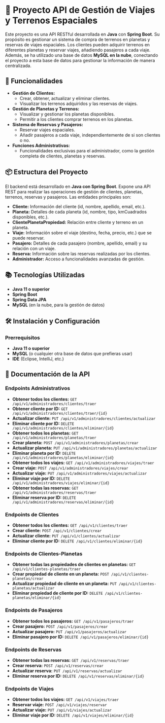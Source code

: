 <h1>🌌 Proyecto API de Gestión de Viajes y Terrenos Espaciales</h1>

<p>
    Este proyecto es una API RESTful desarrollada en <strong>Java</strong> con <strong>Spring Boot</strong>. Su propósito es gestionar un sistema de compra de terrenos en planetas y reservas de viajes espaciales. Los clientes pueden adquirir terrenos en diferentes planetas y reservar viajes, añadiendo pasajeros a cada viaje. Además, se ha utilizado una base de datos <strong>MySQL en la nube</strong>, conectando el proyecto a esta base de datos para gestionar la información de manera centralizada.
</p>

<h2>🚀 Funcionalidades</h2>
<ul>
    <li><strong>Gestión de Clientes:</strong>
        <ul>
            <li>Crear, obtener, actualizar y eliminar clientes.</li>
            <li>Visualizar los terrenos adquiridos y las reservas de viajes.</li>
        </ul>
    </li>
    <li><strong>Gestión de Planetas y Terrenos:</strong>
        <ul>
            <li>Visualizar y gestionar los planetas disponibles.</li>
            <li>Permitir a los clientes comprar terrenos en los planetas.</li>
        </ul>
    </li>
    <li><strong>Sistema de Reservas y Pasajeros:</strong>
        <ul>
            <li>Reservar viajes espaciales.</li>
            <li>Añadir pasajeros a cada viaje, independientemente de si son clientes o no.</li>
        </ul>
    </li>
    <li><strong>Funciones Administrativas:</strong>
        <ul>
            <li>Funcionalidades exclusivas para el administrador, como la gestión completa de clientes, planetas y reservas.</li>
        </ul>
    </li>
</ul>

<h2>📦 Estructura del Proyecto</h2>
<p>
    El backend está desarrollado en <strong>Java con Spring Boot</strong>. Expone una API REST para realizar las operaciones de gestión de clientes, planetas, terrenos, reservas y pasajeros. Las entidades principales son:
</p>
<ul>
    <li><strong>Cliente:</strong> Información del cliente (id, nombre, apellido, email, etc.).</li>
    <li><strong>Planeta:</strong> Detalles de cada planeta (id, nombre, tipo, kmCuadrados disponibles, etc.).</li>
    <li><strong>ClientePlanetaPropiedad:</strong> Relación entre cliente y terreno en un planeta.</li>
    <li><strong>Viaje:</strong> Información sobre el viaje (destino, fecha, precio, etc.) que se puede reservar.</li>
    <li><strong>Pasajero:</strong> Detalles de cada pasajero (nombre, apellido, email) y su relación con un viaje.</li>
    <li><strong>Reserva:</strong> Información sobre las reservas realizadas por los clientes.</li>
    <li><strong>Administrador:</strong> Acceso a funcionalidades avanzadas de gestión.</li>
</ul>

<h2>📚 Tecnologías Utilizadas</h2>
<ul>
    <li><strong>Java 11 o superior</strong></li>
    <li><strong>Spring Boot</strong></li>
    <li><strong>Spring Data JPA</strong></li>
    <li><strong>MySQL</strong> (en la nube, para la gestión de datos)</li>
</ul>

<h2>🛠 Instalación y Configuración</h2>
<h3>Prerrequisitos</h3>
<ul>
    <li><strong>Java 11 o superior</strong></li>
    <li><strong>MySQL</strong> (o cualquier otra base de datos que prefieras usar)</li>
    <li><strong>IDE</strong> (Eclipse, IntelliJ, etc.)</li>
</ul>

<h2>📖 Documentación de la API</h2>

<h3>Endpoints Administrativos</h3>
<ul>
    <li><strong>Obtener todos los clientes:</strong> <code>GET /api/v1/administradores/clientes/traer</code></li>
    <li><strong>Obtener cliente por ID:</strong> <code>GET /api/v1/administradores/clientes/traer/{id}</code></li>
    <li><strong>Actualizar cliente:</strong> <code>PUT /api/v1/administradores/clientes/actualizar</code></li>
    <li><strong>Eliminar cliente por ID:</strong> <code>DELETE /api/v1/administradores/clientes/eliminar/{id}</code></li>
    <li><strong>Obtener todos los planetas:</strong> <code>GET /api/v1/administradores/planetas/traer</code></li>
    <li><strong>Crear planeta:</strong> <code>POST /api/v1/administradores/planetas/crear</code></li>
    <li><strong>Actualizar planeta:</strong> <code>PUT /api/v1/administradores/planetas/actualizar</code></li>
    <li><strong>Eliminar planeta por ID:</strong> <code>DELETE /api/v1/administradores/planetas/eliminar/{id}</code></li>
    <li><strong>Obtener todos los viajes:</strong> <code>GET /api/v1/administradores/viajes/traer</code></li>
    <li><strong>Crear viaje:</strong> <code>POST /api/v1/administradores/viajes/crear</code></li>
    <li><strong>Actualizar viaje:</strong> <code>PUT /api/v1/administradores/viajes/actualizar</code></li>
    <li><strong>Eliminar viaje por ID:</strong> <code>DELETE /api/v1/administradores/viajes/eliminar/{id}</code></li>
    <li><strong>Obtener todas las reservas:</strong> <code>GET /api/v1/administradores/reservas/traer</code></li>
    <li><strong>Eliminar reserva por ID:</strong> <code>DELETE /api/v1/administradores/reservas/eliminar/{id}</code></li>
</ul>

<h3>Endpoints de Clientes</h3>
<ul>
    <li><strong>Obtener todos los clientes:</strong> <code>GET /api/v1/clientes/traer</code></li>
    <li><strong>Crear cliente:</strong> <code>POST /api/v1/clientes/crear</code></li>
    <li><strong>Actualizar cliente:</strong> <code>PUT /api/v1/clientes/actualizar</code></li>
    <li><strong>Eliminar cliente por ID:</strong> <code>DELETE /api/v1/clientes/eliminar/{id}</code></li>
</ul>

<h3>Endpoints de Clientes-Planetas</h3>
<ul>
    <li><strong>Obtener todas las propiedades de clientes en planetas:</strong> <code>GET /api/v1/clientes-planetas/traer</code></li>
    <li><strong>Crear propiedad de cliente en un planeta:</strong> <code>POST /api/v1/clientes-planetas/crear</code></li>
    <li><strong>Actualizar propiedad de cliente en un planeta:</strong> <code>PUT /api/v1/clientes-planetas/actualizar</code></li>
    <li><strong>Eliminar propiedad de cliente por ID:</strong> <code>DELETE /api/v1/clientes-planetas/eliminar/{id}</code></li>
</ul>

<h3>Endpoints de Pasajeros</h3>
<ul>
    <li><strong>Obtener todos los pasajeros:</strong> <code>GET /api/v1/pasajeros/traer</code></li>
    <li><strong>Crear pasajero:</strong> <code>POST /api/v1/pasajeros/crear</code></li>
    <li><strong>Actualizar pasajero:</strong> <code>PUT /api/v1/pasajeros/actualizar</code></li>
    <li><strong>Eliminar pasajero por ID:</strong> <code>DELETE /api/v1/pasajeros/eliminar/{id}</code></li>
</ul>

<h3>Endpoints de Reservas</h3>
<ul>
    <li><strong>Obtener todas las reservas:</strong> <code>GET /api/v1/reservas/traer</code></li>
    <li><strong>Crear reserva:</strong> <code>POST /api/v1/reservas/crear</code></li>
    <li><strong>Actualizar reserva:</strong> <code>PUT /api/v1/reservas/actualizar</code></li>
    <li><strong>Eliminar reserva por ID:</strong> <code>DELETE /api/v1/reservas/eliminar/{id}</code></li>
</ul>

<h3>Endpoints de Viajes</h3>
<ul>
    <li><strong>Obtener todos los viajes:</strong> <code>GET /api/v1/viajes/traer</code></li>
    <li><strong>Reservar viaje:</strong> <code>POST /api/v1/viajes/reservar</code></li>
    <li><strong>Actualizar viaje:</strong> <code>PUT /api/v1/viajes/actualizar</code></li>
    <li><strong>Eliminar viaje por ID:</strong> <code>DELETE /api/v1/viajes/eliminar/{id}</code></li>
</ul>


